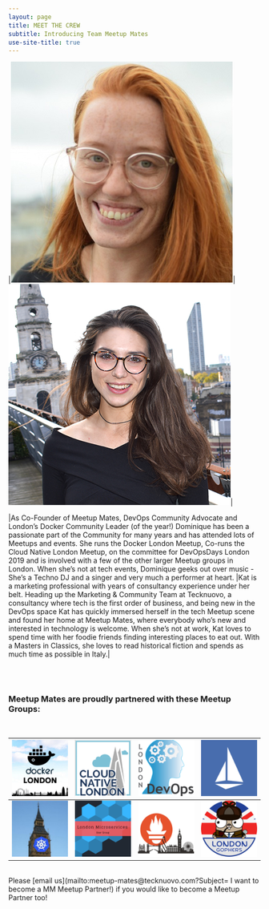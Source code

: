 ```yaml
---
layout: page
title: MEET THE CREW
subtitle: Introducing Team Meetup Mates
use-site-title: true
---
```


|[![Dominique Top](/img/DT&#32;-&#32;MM&#32;Captain&#32;Pic.jpg "Captain Domi")](https://www.twitter.com/devopsdom)|[![Kat Paines](/img/KP&#32;-&#32;MM&#32;Captain&#32;Pic.jpg "Captain Kat")](https://twitter.com/katpaines/)|

|As Co-Founder of Meetup Mates, DevOps Community Advocate and London’s Docker Community Leader (of the year!) Dominique has been a passionate part of the Community for many years and has attended lots of Meetups and events. She runs the Docker London Meetup, Co-runs the Cloud Native London Meetup, on the committee for DevOpsDays London 2019 and is involved with a few of the other larger Meetup groups in London. When she’s not at tech events, Dominique geeks out over music - She’s a Techno DJ and a singer and very much a performer at heart. |Kat is a marketing professional with years of consultancy experience under her belt. Heading up the Marketing & Community Team at Tecknuovo, a consultancy where tech is the first order of business, and being new in the DevOps space Kat has quickly immersed herself in the tech Meetup scene and found her home at Meetup Mates, where everybody who’s new and interested in technology is welcome. When she’s not at work, Kat loves to spend time with her foodie friends finding interesting places to eat out. With a Masters in Classics, she loves to read historical fiction and spends as much time as possible in Italy.|


<div><br><br></div>

### Meetup Mates are proudly partnered with these Meetup Groups:
<div><br></div>

|[![MeetupMates_DockerLondon](/img/MeetupMates_Docker_London.png "Docker London loves Meetup Mates")](https://www.meetup.com/Docker-London/)|[![MeetupMates_Cloud_Native](/img/MeetupMates_Cloud_Native.png "Cloud Native London loves Meetup Mates")](https://www.meetup.com/Cloud-Native-London/)|[![MeetupMates_London_DevOps](/img/MeetupMates_London_DevOps.png "London DevOps loves Meetup Mates")](https://www.meetup.com/London-DevOps/)|[![MeetupMates_Istio](/img/MeetupMates_Istio.png "Istio London loves Meetup Mates")](https://www.meetup.com/Istio-London/)|
|---|---|---|---|
|[![MeetupMates_Kubernetes](/img/MeetupMates_Kubernetes.png "Kubernetes loves loves Meetup Mates")](https://www.meetup.com/Kubernetes-London/)|[![MeetupMates_Microservices](/img/MeetupMates_Microservices.png "Microservices London loves Meetup Mates")](https://www.meetup.com/London-Microservices-User-Group/)|[![MeetupMates_PrometheusLondon](/img/MeetupMates_PrometheusLondon.png "Prometheus London loves Meetup Mates")](https://www.meetup.com/Prometheus-London/)|[![MeetupMates_LondonGophers](/img/MeetupMates_LondonGophers.png "London Gophers loves Meetup Mates")](https://www.meetup.com/LondonGophers/)|

<div><br></div>
Please [email us](mailto:meetup-mates@tecknuovo.com?Subject= I want to become a MM Meetup Partner!) if you would like to become a Meetup Partner too!

